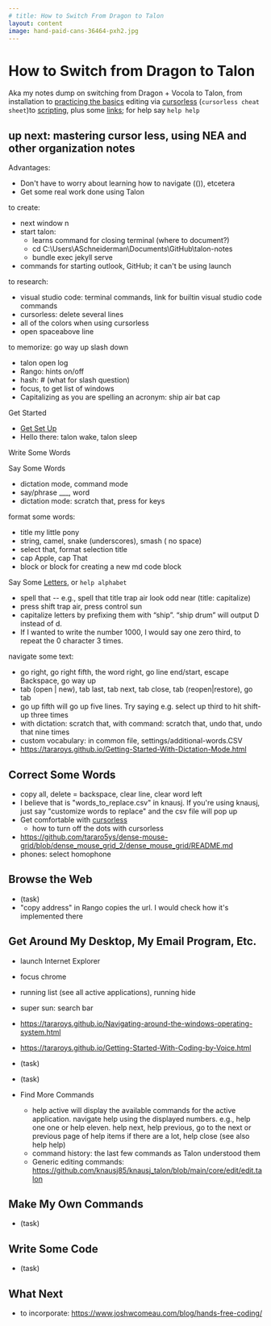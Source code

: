 ```yaml
---
# title: How to Switch From Dragon to Talon
layout: content
image: hand-paid-cans-36464-pxh2.jpg
---
```


# How to Switch from Dragon to Talon


Aka my notes dump on switching from Dragon  + Vocola to Talon, from installation to [practicing the basics](https://chaosparrot.github.io/talon_practice/) editing via  [cursorless](pages/basics-write/cursorless.html) (`cursorless cheat sheet`)to  [scripting](pages/scripting/scripting-talon.html), plus some [links](pages/help/links.html); for help say `help help`

## up next: mastering cursor less, using NEA and other organization notes

Advantages: 
- Don't have to worry about learning how to navigate (()), etcetera
- Get some real work done using Talon


to create:
- next window n
- start talon: 
  - learns command for closing terminal (where to document?)
  - cd C:\Users\ASchneiderman\Documents\GitHub\talon-notes
  - bundle exec jekyll serve
- commands for starting outlook, GitHub; it can't be using  launch

to research:
- visual studio code: terminal commands, link for builtin visual studio code commands
- cursorless: delete several lines
- all of the colors when using cursorless
- open spaceabove line

to memorize:
   go way up slash down
- talon open log
- Rango: hints on/off
- hash: # (what for slash question)
- focus, to get list of windows
- Capitalizing as you are spelling an acronym: ship air bat cap



Get Started
- [Get Set Up](pages/install/get-setup.html)
- Hello there: talon wake, talon sleep

Write Some Words

Say Some Words
- dictation mode, command mode
- say/phrase ___, word <a-word>
- dictation mode: scratch that, press for keys

format some words:
-  title my little pony
-  string, camel, snake (underscores), smash ( no space)
- select that, format selection title
- cap Apple,   cap That
- block or <language> block for creating a new md code block


Say Some  [Letters](basics-write/Alphabet.html), or  `help alphabet`
-  spell that -- e.g., spell that title trap air look odd near (title: capitalize)
-  press shift trap air, press control  sun
-  capitalize letters by prefixing them with “ship”. “ship drum” will output D instead of d.
-  If I wanted to write the number 1000, I would say one zero third, to repeat the 0 character 3 times.

navigate some text:
- go right, go right fifth, the word right, go line end/start, escape Backspace, go way up
- tab (open | new), tab last, tab next, tab close, tab (reopen|restore), go tab <number>
- go up fifth will go up five lines. Try saying e.g. select up third to hit shift-up three times
-  with dictation: scratch that, with command: scratch that, undo that, undo that nine times
- custom vocabulary: in common file, settings/additional-words.CSV
- https://tararoys.github.io/Getting-Started-With-Dictation-Mode.html


## Correct Some Words
-  copy all, delete = backspace, clear line, clear word left
- I believe that is "words_to_replace.csv" in knausj. If you're using knausj, just say "customize words to replace" and the csv file will pop up
- Get comfortable with [cursorless](basics-write/cursorless.html)
  - how to turn off the dots with cursorless
- https://github.com/tararo5ys/dense-mouse-grid/blob/dense_mouse_grid_2/dense_mouse_grid/README.md
- phones:  select homophone

## Browse the Web

- (task)
- "copy address" in Rango copies the url. I would check how it's implemented there

## Get Around My Desktop,   My Email Program, Etc.
- launch Internet Explorer
- focus chrome
- running list         (see all active applications),  running hide 
-  super sun: search bar
- https://tararoys.github.io/Navigating-around-the-windows-operating-system.html
- https://tararoys.github.io/Getting-Started-With-Coding-by-Voice.html

- (task)
- (task)
- Find More Commands
  - help active will display the available commands for the active application. navigate help using the displayed numbers. e.g., help one one or help eleven.  help next, help previous, go to the next or previous page of help items if there are a lot, help close (see also help help)
  - command history: the last few commands as Talon understood them
  - Generic editing commands: https://github.com/knausj85/knausj_talon/blob/main/core/edit/edit.talon


## Make My Own Commands
- (task)

## Write Some Code
- (task)


## What Next


- to incorporate: https://www.joshwcomeau.com/blog/hands-free-coding/

